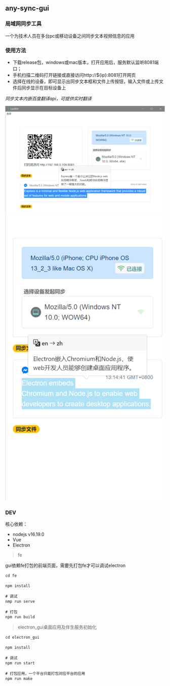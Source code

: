 ## any-sync-gui

### 局域网同步工具

一个为技术人员在多台pc或移动设备之间同步文本视频信息的应用

### 使用方法

* 下载release包，windows或mac版本，打开应用后，服务默认监听8081端口；
* 手机扫描二维码打开链接或直接访问http://${ip}:8081打开网页
* 选择在线的设备，即可显示出同步文本框和文件上传按钮，输入文件或上传文件后同步显示在目标设备上

*同步文本内嵌百度翻译api，可提供实时翻译*

![](doc/pc.png)
![](doc/phone.png)

### DEV
核心依赖： 
* nodejs v16.19.0
* Vue
* Electron

> fe

gui依赖fe打包的前端页面，需要先打包fe才可以调试electron

```shell
cd fe

npm install

# 调试
nmp run serve

# 打包
npm run build
```

> electron_gui桌面应用及伴生服务初始化

```shell
cd electron_gui

npm install

# 调试
npm run start

# 打包应用，一个平台只能打包对应平台的应用
npm run make
```